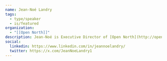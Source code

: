 ```yaml
---
name: Jean-Noé Landry
tags:
  - type/speaker
  - is/featured
organization:
  - "[[Open North]]"
description: Jean-Noé is Executive Director of [Open North](http://opennorth.ca/) [@opennorth](http://twitter.com/opennorth), Canada's leading open data non-profit. Open North works with parliaments, governments, media organizations, non-profits, and supports civic tech initiatives. Open North is a steward of the International Open Data Charter, an anchor of the [International Open Data Conference roadmap](http://od4d.com/roadmap/assets/files/report-iodc-2016-web.pdf), and actively involved in the Open Government Partnership.
social:
  linkedin: https://www.linkedin.com/in/jeannoelandry/
  twitter: https://x.com/JeanNoeLandry1
---
```

